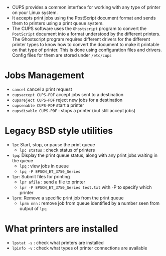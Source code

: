 - CUPS provides a common interface for working with any type of printer on your Linux system.
- It accepts print jobs using the PostScript document format and sends them to printers using a print queue system.
- The CUPS software uses the `Ghostscript` program to convert the `PostScript` document into a format understood by the different printers. The Ghostscript program requires different drivers for the different printer types to know how to convert the document to make it printable on that type of printer. This is done using configuration files and drivers. Config files for them are stored under `/etc/cups`

# Jobs Management
- `cancel` cancel a print request
- `cupsaccept CUPS-PDF` accept jobs sent to a destination
- `cupsreject CUPS-PDF` reject new jobs for a destination
- `cupsenable CUPS-PDF` start a printer
- `cupsdisable CUPS-PDF` : stops a printer (but still accept jobs)

# Legacy BSD style utilities
- `lpc` Start, stop, or pause the print queue
  - `lpc status` : check status of printers
- `lpq`: Display the print queue status, along with any print jobs waiting in the queue
  - `lpq` : view jobs in queue
  - `lpq -P EPSON_ET_3750_Series`
- `lpr`: Submit files for printing
  - `lpr afile` : send a file to printer
  - `lpr -P EPSON_ET_3750_Series test.txt` with -P to specify which printer
- `lprm`: Remove a specific print job from the print queue
  - `lprm nnn` : remove job from queue identified by a number seen from output of `lpq`

# What printers are installed
- `lpstat -s` : check what printers are installed
- `lpinfo -v` : check what types of printer connections are available
